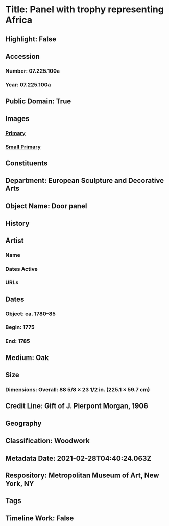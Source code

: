 # Title: Panel with trophy representing Africa
## Highlight: False
## Accession
### Number: 07.225.100a
### Year: 07.225.100a
## Public Domain: True
## Images
### [Primary](https://images.metmuseum.org/CRDImages/es/original/5077.jpg)
### [Small Primary](https://images.metmuseum.org/CRDImages/es/web-large/5077.jpg)
## Constituents
## Department: European Sculpture and Decorative Arts
## Object Name: Door panel
## History
## Artist
### Name
### Dates Active
### URLs
## Dates
### Object: ca. 1780–85
### Begin: 1775
### End: 1785
## Medium: Oak
## Size
### Dimensions: Overall: 88 5/8 × 23 1/2 in. (225.1 × 59.7 cm)
## Credit Line: Gift of J. Pierpont Morgan, 1906
## Geography
## Classification: Woodwork
## Metadata Date: 2021-02-28T04:40:24.063Z
## Respository: Metropolitan Museum of Art, New York, NY
## Tags
## Timeline Work: False